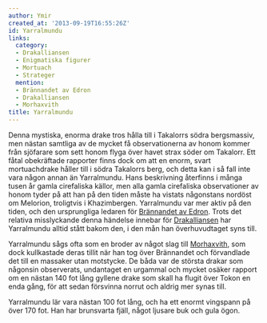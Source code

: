 ```yaml
---
author: Ymir
created_at: '2013-09-19T16:55:26Z'
id: Yarralmundu
links:
  category:
  - Drakalliansen
  - Enigmatiska figurer
  - Mortuach
  - Strateger
  mention:
  - Brännandet av Edron
  - Drakalliansen
  - Morhaxvith
title: Yarralmundu
---
```


Denna mystiska, enorma drake tros hålla till i Takalorrs södra bergsmassiv, men nästan samtliga av
de mycket få observationerna av honom kommer från sjöfarare som sett honom flyga över havet strax
söder om Takalorr. Ett fåtal obekräftade rapporter finns dock om att en enorm, svart mortuachdrake
håller till i södra Takalorrs berg, och detta kan i så fall inte vara någon annan än Yarralmundu.
Hans beskrivning återfinns i många tusen år gamla cirefaliska källor, men alla gamla cirefaliska
observationer av honom tyder på att han på den tiden måste ha vistats någonstans nordöst om
Melorion, troligtvis i Khazimbergen. Yarralmundu var mer aktiv på den tiden, och den ursprungliga
ledaren för [Brännandet av Edron]. Trots det relativa misslyckande denna händelse innebar för
[Drakalliansen] har Yarralmundu alltid stått bakom den, i den mån han överhuvudtaget syns till.

Yarralmundu sågs ofta som en broder av något slag till [Morhaxvith], som dock kullkastade deras
tillit när han tog över Brännandet och förvandlade det till en massaker utan motstycke. De båda var
de största drakar som någonsin observerats, undantaget en urgammal och mycket osäker rapport om en
nästan 140 fot lång gyllene drake som skall ha flugit över Tokon en enda gång, för att sedan
försvinna norrut och aldrig mer synas till.

Yarralmundu lär vara nästan 100 fot lång, och ha ett enormt vingspann på över 170 fot. Han har
brunsvarta fjäll, något ljusare buk och gula ögon.

  [Brännandet av Edron]: Brännandet_av_Edron
  [Drakalliansen]: Drakalliansen
  [Morhaxvith]: Morhaxvith